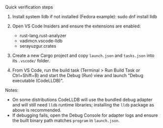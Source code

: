 Quick verification steps

1. Install system lldb if not installed (Fedora example):
   sudo dnf install lldb

2. Open VS Code Insiders and ensure the extensions are enabled:
   - rust-lang.rust-analyzer
   - vadimcn.vscode-lldb
   - serayuzgur.crates

3. Create a new Cargo project and copy `launch.json` and `tasks.json` into its `.vscode/` folder.

4. From VS Code, run the build task (Terminal > Run Build Task or Ctrl+Shift+B) and start the Debug (Run) view and launch "Debug executable (CodeLLDB)".

Notes:
- On some distributions CodeLLDB will use the bundled debug adapter and will still need `lldb` runtime libraries; installing the `lldb` package as above is recommended.
- If debugging fails, open the Debug Console for adapter logs and ensure the built binary path matches `program` in `launch.json`.